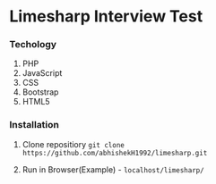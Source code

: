 # Limesharp Interview Test

### Techology
1. PHP
2. JavaScript
3. CSS
4. Bootstrap
5. HTML5

### Installation
1. Clone repositiory
```git clone https://github.com/abhishekH1992/limesharp.git```

2. Run in Browser(Example) - 
```localhost/limesharp/```
